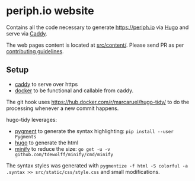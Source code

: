 # periph.io website

Contains all the code necessary to generate https://periph.io via
[Hugo](https://gohugo.io) and serve via [Caddy](https://caddyserver.com/).

The web pages content is located at [src/content/](src/content/). Please send
PR as per [contributing
guidelines](https://periph.io/project/contributing/).


## Setup

- [caddy](https://caddyserver.com) to serve over https
- [docker](https://docker.com) to be functional and callable from caddy.

The git hook uses https://hub.docker.com/r/marcaruel/hugo-tidy/ to do the
processing whenever a new commit happens.

hugo-tidy leverages:
- [pygment](http://pygments.org) to generate the syntax highlighting: `pip
  install --user Pygments`
- [hugo](https://gohugo.io) to generate the html
- [minify](https://github.com/tdewolff/minify/tree/master/cmd/minify) to reduce
  the size: `go get -u -v github.com/tdewolff/minify/cmd/minify`

The syntax styles was generated with `pygmentize -f html -S colorful -a .syntax >> src/static/css/style.css`
and small modifications.
